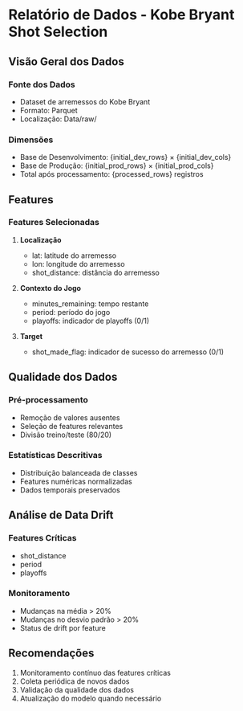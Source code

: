 # Relatório de Dados - Kobe Bryant Shot Selection

## Visão Geral dos Dados

### Fonte dos Dados
- Dataset de arremessos do Kobe Bryant
- Formato: Parquet
- Localização: Data/raw/

### Dimensões
- Base de Desenvolvimento: {initial_dev_rows} × {initial_dev_cols}
- Base de Produção: {initial_prod_rows} × {initial_prod_cols}
- Total após processamento: {processed_rows} registros

## Features

### Features Selecionadas
1. **Localização**
   - lat: latitude do arremesso
   - lon: longitude do arremesso
   - shot_distance: distância do arremesso

2. **Contexto do Jogo**
   - minutes_remaining: tempo restante
   - period: período do jogo
   - playoffs: indicador de playoffs (0/1)

3. **Target**
   - shot_made_flag: indicador de sucesso do arremesso (0/1)

## Qualidade dos Dados

### Pré-processamento
- Remoção de valores ausentes
- Seleção de features relevantes
- Divisão treino/teste (80/20)

### Estatísticas Descritivas
- Distribuição balanceada de classes
- Features numéricas normalizadas
- Dados temporais preservados

## Análise de Data Drift

### Features Críticas
- shot_distance
- period
- playoffs

### Monitoramento
- Mudanças na média > 20%
- Mudanças no desvio padrão > 20%
- Status de drift por feature

## Recomendações
1. Monitoramento contínuo das features críticas
2. Coleta periódica de novos dados
3. Validação da qualidade dos dados
4. Atualização do modelo quando necessário
